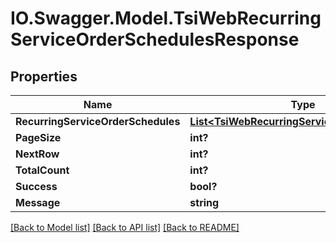 # IO.Swagger.Model.TsiWebRecurringServiceOrderSchedulesResponse
## Properties

Name | Type | Description | Notes
------------ | ------------- | ------------- | -------------
**RecurringServiceOrderSchedules** | [**List&lt;TsiWebRecurringServiceOrderSchedule&gt;**](TsiWebRecurringServiceOrderSchedule.md) |  | [optional] 
**PageSize** | **int?** |  | [optional] 
**NextRow** | **int?** |  | [optional] 
**TotalCount** | **int?** |  | [optional] 
**Success** | **bool?** |  | [optional] 
**Message** | **string** |  | [optional] 

[[Back to Model list]](../README.md#documentation-for-models) [[Back to API list]](../README.md#documentation-for-api-endpoints) [[Back to README]](../README.md)

